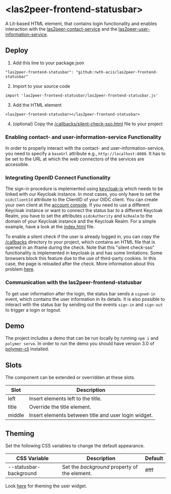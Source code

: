 # \<las2peer-frontend-statusbar\>

A Lit-based HTML element, that contains login functionality and enables interaction with the [las2peer-contact-service](https://github.com/rwth-acis/las2peer-contact-service) and the [las2peer-user-information-service](https://github.com/rwth-acis/las2peer-user-information-service).

## Deploy

1. Add this line to your package.json

```
"las2peer-frontend-statusbar": "github:rwth-acis/las2peer-frontend-statusbar"
```

2. Import to your source code

```
import 'las2peer-frontend-statusbar/las2peer-frontend-statusbar.js'
```

3. Add the HTML element

```
<las2peer-frontend-statusbar></las2peer-frontend-statusbar>
```

4. (optional) Copy the [/callbacks/silent-check-sso.html](./callbacks/silent-check-sso.html) file to your project

### Enabling contact- and user-information-service Functionality

In order to properly interact with the contact- and user-information-service, you need to specify a `baseUrl` attribute e.g., `http://localhost:8080`. It has to be set to the URL at which the web connectors of the services are accessible.

### Integrating OpenID Connect Functionality
The sign-in procedure is implemented using [keycloak-js](https://www.npmjs.com/package/keycloak-js) which needs to be linked with our Keycloak instance. In most cases, you only have to set the `oidcClientId` attribute to the ClientID of your
OIDC client. You can create your own client at the [account console](https://auth.las2peer.org/auth/realms/main/account/#/userClients). If you need to use a different Keycloak instance or want to connect the status bar to a different Keycloak
Realm, you have to set the attributes `oidcAuthority` and `kcRealm` to the domain of your Keycloak instance and the Keycloak Realm. For a simple example, have a look at the [index.html](./index.html) file.

To enable a silent check if the user is already logged in, you can copy the [/callbacks](./callbacks) directory to your project, which contains an HTML file that is opened in an iframe during the check. Note that this "silent check-sso" functionality
is implemented in keycloak-js and has some limitations. Some browsers block this feature due to the use of third-party cookies. In this case, the page is reloaded after the check. More information about this problem [here](https://www.keycloak.org/docs/latest/securing_apps/#_modern_browsers).

### Communication with the las2peer-frontend-statusbar

To get user information after the login, the status bar sends a `signed-in` event, which contains the user information in its details.
It is also possible to interact with the status bar by sending out the events `sign-in` and `sign-out` to trigger a login or logout.

## Demo

The project includes a demo that can be run locally by running `npm i` and `polymer serve`.
In order to run the demo you should have version 3.0 of [polymer-cli](https://polymer-library.polymer-project.org/3.0/docs/tools/polymer-cli) installed.

## Slots

The component can be extended or overridden at these slots.

| Slot   | Description                                          |
|--------|------------------------------------------------------|
| left   | Insert elements left to the title.                   |
| title  | Override the title element.                          |
| middle | Insert elements between title and user login widget. |

## Theming

Set the following CSS variables to change the default appearance.

| CSS Variable                    | Description                                                           | Default          |
|---------------------------------|-----------------------------------------------------------------------|------------------|
| --statusbar-background | Set the *background* property of the element. | #fff |

Look [here](https://github.com/rwth-acis/las2peer-frontend-user-widget#theming) for theming the user widget.
